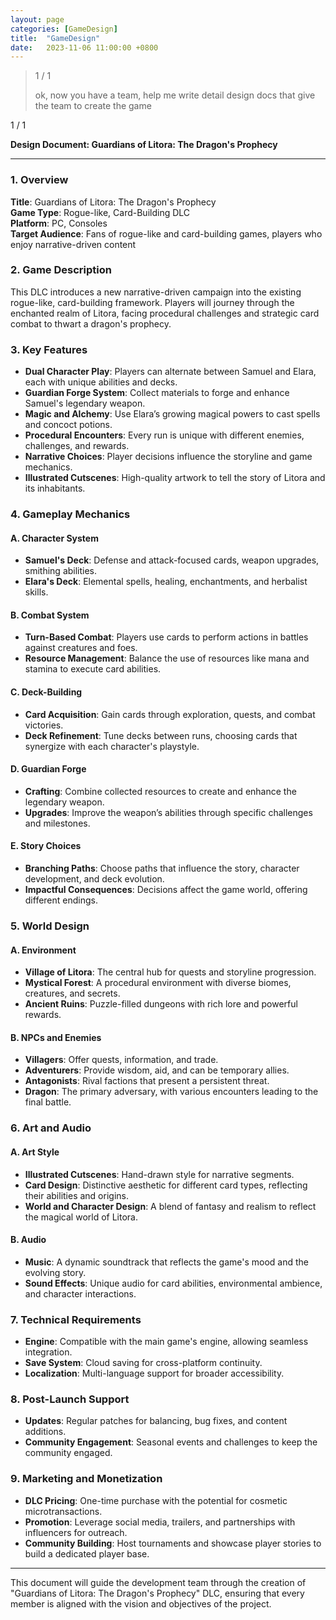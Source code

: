 ```yaml
---
layout: page
categories: [GameDesign]
title:  "GameDesign"
date:   2023-11-06 11:00:00 +0800
---
```


> 1 / 1
> 
> ok, now you have a team, help me write detail design docs that give the team to create the game

1 / 1

**Design Document: Guardians of Litora: The Dragon's Prophecy**

---

### 1\. Overview

**Title**: Guardians of Litora: The Dragon's Prophecy  
**Game Type**: Rogue-like, Card-Building DLC  
**Platform**: PC, Consoles  
**Target Audience**: Fans of rogue-like and card-building games, players who enjoy narrative-driven content

### 2\. Game Description

This DLC introduces a new narrative-driven campaign into the existing rogue-like, card-building framework. Players will journey through the enchanted realm of Litora, facing procedural challenges and strategic card combat to thwart a dragon's prophecy.

### 3\. Key Features

*   **Dual Character Play**: Players can alternate between Samuel and Elara, each with unique abilities and decks.
*   **Guardian Forge System**: Collect materials to forge and enhance Samuel's legendary weapon.
*   **Magic and Alchemy**: Use Elara’s growing magical powers to cast spells and concoct potions.
*   **Procedural Encounters**: Every run is unique with different enemies, challenges, and rewards.
*   **Narrative Choices**: Player decisions influence the storyline and game mechanics.
*   **Illustrated Cutscenes**: High-quality artwork to tell the story of Litora and its inhabitants.

### 4\. Gameplay Mechanics

#### A. Character System

*   **Samuel's Deck**: Defense and attack-focused cards, weapon upgrades, smithing abilities.
*   **Elara's Deck**: Elemental spells, healing, enchantments, and herbalist skills.

#### B. Combat System

*   **Turn-Based Combat**: Players use cards to perform actions in battles against creatures and foes.
*   **Resource Management**: Balance the use of resources like mana and stamina to execute card abilities.

#### C. Deck-Building

*   **Card Acquisition**: Gain cards through exploration, quests, and combat victories.
*   **Deck Refinement**: Tune decks between runs, choosing cards that synergize with each character's playstyle.

#### D. Guardian Forge

*   **Crafting**: Combine collected resources to create and enhance the legendary weapon.
*   **Upgrades**: Improve the weapon’s abilities through specific challenges and milestones.

#### E. Story Choices

*   **Branching Paths**: Choose paths that influence the story, character development, and deck evolution.
*   **Impactful Consequences**: Decisions affect the game world, offering different endings.

### 5\. World Design

#### A. Environment

*   **Village of Litora**: The central hub for quests and storyline progression.
*   **Mystical Forest**: A procedural environment with diverse biomes, creatures, and secrets.
*   **Ancient Ruins**: Puzzle-filled dungeons with rich lore and powerful rewards.

#### B. NPCs and Enemies

*   **Villagers**: Offer quests, information, and trade.
*   **Adventurers**: Provide wisdom, aid, and can be temporary allies.
*   **Antagonists**: Rival factions that present a persistent threat.
*   **Dragon**: The primary adversary, with various encounters leading to the final battle.

### 6\. Art and Audio

#### A. Art Style

*   **Illustrated Cutscenes**: Hand-drawn style for narrative segments.
*   **Card Design**: Distinctive aesthetic for different card types, reflecting their abilities and origins.
*   **World and Character Design**: A blend of fantasy and realism to reflect the magical world of Litora.

#### B. Audio

*   **Music**: A dynamic soundtrack that reflects the game's mood and the evolving story.
*   **Sound Effects**: Unique audio for card abilities, environmental ambience, and character interactions.

### 7\. Technical Requirements

*   **Engine**: Compatible with the main game's engine, allowing seamless integration.
*   **Save System**: Cloud saving for cross-platform continuity.
*   **Localization**: Multi-language support for broader accessibility.

### 8\. Post-Launch Support

*   **Updates**: Regular patches for balancing, bug fixes, and content additions.
*   **Community Engagement**: Seasonal events and challenges to keep the community engaged.

### 9\. Marketing and Monetization

*   **DLC Pricing**: One-time purchase with the potential for cosmetic microtransactions.
*   **Promotion**: Leverage social media, trailers, and partnerships with influencers for outreach.
*   **Community Building**: Host tournaments and showcase player stories to build a dedicated player base.

---

This document will guide the development team through the creation of "Guardians of Litora: The Dragon's Prophecy" DLC, ensuring that every member is aligned with the vision and objectives of the project.